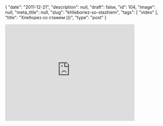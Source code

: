 {
    "date": "2011-12-21",
    "description": null,
    "draft": false,
    "id": 104,
    "image": null,
    "meta_title": null,
    "slug": "khlieboriez-so-stazhiem",
    "tags": [
        "video"
    ],
    "title": "Хлеборез со стажем )))",
    "type": "post"
}


<iframe width="420" height="315" src="https://www.youtube.com/embed/3MM3_5K56Mk" frameborder="0" allowfullscreen></iframe>
